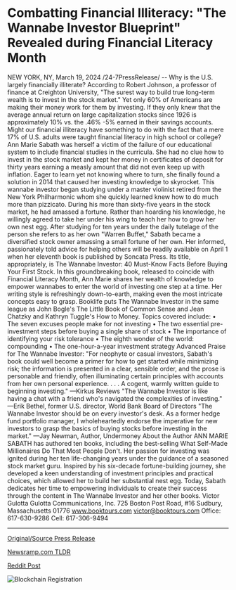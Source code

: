 # Combatting Financial Illiteracy: "The Wannabe Investor Blueprint" Revealed during Financial Literacy Month

NEW YORK, NY, March 19, 2024 /24-7PressRelease/ --   Why is the U.S. largely financially illiterate?  According to Robert Johnson, a professor of finance at Creighton University, "The surest way to build true long-term wealth is to invest in the stock market." Yet only 60% of Americans are making their money work for them by investing. If they only knew that the average annual return on large capitalization stocks since 1926 is approximately 10% vs. the .46% -5% earned in their savings accounts.  Might our financial illiteracy have something to do with the fact that a mere 17% of U.S. adults were taught financial literacy in high school or college?   Ann Marie Sabath was herself a victim of the failure of our educational system to include financial studies in the curricula. She had no clue how to invest in the stock market and kept her money in certificates of deposit for thirty years earning a measly amount that did not even keep up with inflation. Eager to learn yet not knowing where to turn, she finally found a solution in 2014 that caused her investing knowledge to skyrocket. This wannabe investor began studying under a master violinist retired from the New York Philharmonic whom she quickly learned knew how to do much more than pizzicato. During his more than sixty-five years in the stock market, he had amassed a fortune. Rather than hoarding his knowledge, he willingly agreed to take her under his wing to teach her how to grow her own nest egg.  After studying for ten years under the daily tutelage of the person she refers to as her own "Warren Buffet," Sabath became a diversified stock owner amassing a small fortune of her own. Her informed, passionately told advice for helping others will be readily available on April 1 when her eleventh book is published by Soncata Press. Its title, appropriately, is The Wannabe Investor: 40 Must-Know Facts Before Buying Your First Stock.  In this groundbreaking book, released to coincide with Financial Literacy Month, Ann Marie shares her wealth of knowledge to empower wannabes to enter the world of investing one step at a time. Her writing style is refreshingly down-to-earth, making even the most intricate concepts easy to grasp. Booklife puts The Wannabe Investor in the same league as John Bogle's The Little Book of Common Sense and Jean Chatzky and Kathryn Tuggle's How to Money.  Topics covered include:  •	The seven excuses people make for not investing •	The two essential pre-investment steps before buying a single share of stock •	The importance of identifying your risk tolerance •	The eighth wonder of the world: compounding •	The one-hour-a-year investment strategy  Advanced Praise for The Wannabe Investor:  "For neophyte or casual investors, Sabath's book could well become a primer for how to get started while minimizing risk; the information is presented in a clear, sensible order, and the prose is personable and friendly, often illuminating certain principles with accounts from her own personal experience. . . . A cogent, warmly written guide to beginning investing." —Kirkus Reviews  "The Wannabe Investor is like having a chat with a friend who's navigated the complexities of investing."  —Erik Bethel, former U.S. director, World Bank Board of Directors  "The Wannabe Investor should be on every investor's desk. As a former hedge fund portfolio manager, I wholeheartedly endorse the imperative for new investors to grasp the basics of buying stocks before investing in the market." —Jay Newman, Author, Undermoney  About the Author  ANN MARIE SABATH has authored ten books, including the best-selling What Self-Made Millionaires Do That Most People Don't. Her passion for investing was ignited during her ten life-changing years under the guidance of a seasoned stock market guru. Inspired by his six-decade fortune-building journey, she developed a keen understanding of investment principles and practical choices, which allowed her to build her substantial nest egg. Today, Sabath dedicates her time to empowering individuals to create their success through the content in The Wannabe Investor and her other books.  Victor Gulotta Gulotta Communications, Inc. 725 Boston Post Road, #16 Sudbury, Massachusetts 01776 www.booktours.com victor@booktours.com Office: 617-630-9286 Cell: 617-306-9494 

---

[Original/Source Press Release](https://www.24-7pressrelease.com/press-release/509373/combatting-financial-illiteracy-the-wannabe-investor-blueprint-revealed-during-financial-literacy-month)
                    

[Newsramp.com TLDR](None) 



[Reddit Post](https://www.reddit.com/r/FinancialNewsramp/comments/1bie9cy/empower_yourself_with_the_wannabe_investor_a/) 



![Blockchain Registration](https://cdn.newsramp.app/24-7PressRelease/qrcode/243/19/envyiyDp.webp)
